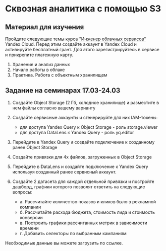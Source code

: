 # Сквозная аналитика с помощью S3

## Материал для изучения

Пройдите следующие темы курса ["Инженер облачных сервисов"](https://start.practicum.yandex/ycloud/) Yandex Cloud. Перед этим создайте аккаунт в Yandex Cloud и активируйте бесплатный грант. Для этого зарегистрируйтесь в сервисе и прикрепите платежную карту.

1. Хранение и анализ данных
2. Начало работы в облаке
3. Практика. Работа с объектным хранилищем

## Задание на семинарах 17.03-24.03

1. Создайте Object Storage (2 Гб, холодное хранилище) и разместите в нем файлы согласно вашему варианту
2. Создайте сервисные аккаунты и сгенерируйте для них IAM-токены:

   * для доступа Yandex Query к Object Storage - роль storage.viewer
   * для доступа DataLens к Yandex Query - роль yq.editor

3. Перейдите в Yandex Query и создайте подключение к созданному ранее Object Storage
4. Создайте привязки для 4х файлов, загруженных в Object Storage
5. Перейдите в DataLens и создайте подключение к Yandex Query используя созданный ранее сервисный аккаунт.
6. Создайте 2 датасета для каждой отдельной привязки и постройте дашборд, графики которого позволят ответить на следующие вопросы:
    * a. Рассчитайте количество показов и кликов было в рекламной компании
    * б. Рассчитайте расхода бюджета, стоимость лида и стоимость конверсии
    * в. Построить графики рассчитанных метрик в зависимости времени
    * г. Добавить селекторы по выбранным кампаниям

Необходимые данные вы можете загрузить по ссылке.